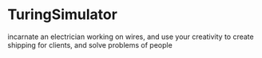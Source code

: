 # TuringSimulator
incarnate an electrician working on wires, and use your creativity to create shipping for clients, and solve problems of people
